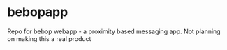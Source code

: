 # bebopapp
Repo for bebop webapp - a proximity based messaging app. Not planning on making this a real product
